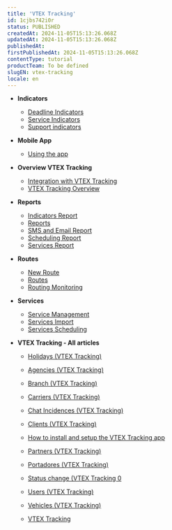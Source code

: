 ```yaml
---
title: 'VTEX Tracking'
id: 1cjbs742i0r
status: PUBLISHED
createdAt: 2024-11-05T15:13:26.068Z
updatedAt: 2024-11-05T15:13:26.068Z
publishedAt: 
firstPublishedAt: 2024-11-05T15:13:26.068Z
contentType: tutorial
productTeam: To be defined
slugEN: vtex-tracking
locale: en
---
```


- **Indicators**

  - [Deadline Indicators](en/docs/tutorial/deadline-indicators)
  - [Service Indicators](en/docs/tutorial/service-indicators)
  - [Support indicators](en/docs/tutorial/support-indicators)


- **Mobile App**

  - [Using the app](en/docs/tutorial/tutorial-vtex-tracking-mobile-app)


- **Overview VTEX Tracking**

  - [Integration with VTEX Tracking](en/docs/tutorial/integration-with-vtex-tracking)
  - [VTEX Tracking Overview](en/docs/tutorial/vtex-tracking-overview)


- **Reports**

  - [Indicators Report](en/docs/tutorial/indicators-report)
  - [Reports](en/docs/tutorial/reports)
  - [SMS and Email Report](en/docs/tutorial/sms-and-email-report)
  - [Scheduling Report](en/docs/tutorial/scheduling-report)
  - [Services Report](en/docs/tutorial/services-report)


- **Routes**

  - [New Route](en/docs/tutorial/new-route)
  - [Routes](en/docs/tutorial/routes)
  - [Routing Monitoring](en/docs/tutorial/routing-monitoring)


- **Services**

  - [Service Management](en/docs/tutorial/service-management)
  - [Services Import](en/docs/tutorial/services-import)
  - [Services Scheduling](en/docs/tutorial/services-scheduling)


- **VTEX Tracking - All articles**

  - [ Holidays (VTEX Tracking)](en/docs/tutorial/vtex-tracking-holidays)
  - [Agencies (VTEX Tracking)](en/docs/tutorial/vtex-tracking-agencies)
  - [Branch (VTEX Tracking)](en/docs/tutorial/vtex-tracking-branch)
  - [Carriers (VTEX Tracking)](en/docs/tutorial/vtex-tracking-carriers)
  - [Chat Incidences (VTEX Tracking)](en/docs/tutorial/vtex-tracking-chat-incidences)
  - [Clients (VTEX Tracking)](en/docs/tutorial/clientes-vtex-tracking)
  - [How to install and setup the VTEX Tracking app](en/docs/tutorial/how-to-install-and-setup-the-vtex-tracking-app-on-your-vtex-admin)
  - [Partners (VTEX Tracking)](en/docs/tutorial/vtex-tracking-partners)
  - [Portadores (VTEX Tracking)](en/docs/tutorial/portadores-vtex-tracking)
  - [Status change (VTEX Tracking 0](en/docs/tutorial/vtex-tracking-status-change)
  - [Users (VTEX Tracking)](en/docs/tutorial/usuarios-vtex-tracking)
  - [Vehicles (VTEX Tracking)](en/docs/tutorial/veiculos-vtex-tracking)


  - [VTEX Tracking](en/docs/tutorial/index-en-tutorial-vtex-tracking)

